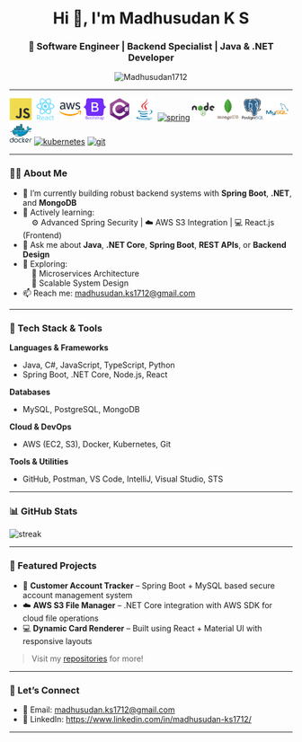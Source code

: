 <h1 align="center">Hi 👋, I'm Madhusudan K S</h1>
<h3 align="center">🚀 Software Engineer | Backend Specialist | Java & .NET Developer</h3>

<p align="center">
  <img src="https://komarev.com/ghpvc/?username=Madhusudan1712&label=Profile%20Views&color=0e75b6&style=flat" alt="Madhusudan1712" />
</p>

---
<p align="left">
  <a href="https://developer.mozilla.org/en-US/docs/Web/JavaScript" target="_blank"><img src="https://raw.githubusercontent.com/devicons/devicon/master/icons/javascript/javascript-original.svg" alt="javascript" width="40" height="40"/></a>
  <a href="https://reactjs.org/" target="_blank"><img src="https://raw.githubusercontent.com/devicons/devicon/master/icons/react/react-original-wordmark.svg" alt="react" width="40" height="40"/></a>
  <a href="https://aws.amazon.com/" target="_blank"><img src="https://raw.githubusercontent.com/devicons/devicon/master/icons/amazonwebservices/amazonwebservices-original-wordmark.svg" alt="aws" width="40" height="40"/></a>
  <a href="https://getbootstrap.com" target="_blank"><img src="https://raw.githubusercontent.com/devicons/devicon/master/icons/bootstrap/bootstrap-plain-wordmark.svg" alt="bootstrap" width="40" height="40"/></a>
  <a href="https://www.w3schools.com/cs/" target="_blank"><img src="https://raw.githubusercontent.com/devicons/devicon/master/icons/csharp/csharp-original.svg" alt="csharp" width="40" height="40"/></a>
  <a href="https://www.java.com/" target="_blank"><img src="https://raw.githubusercontent.com/devicons/devicon/master/icons/java/java-original.svg" alt="java" width="40" height="40"/></a>
  <a href="https://spring.io/" target="_blank"><img src="https://www.vectorlogo.zone/logos/springio/springio-icon.svg" alt="spring" width="40" height="40"/></a>
  <a href="https://nodejs.org/" target="_blank"><img src="https://raw.githubusercontent.com/devicons/devicon/master/icons/nodejs/nodejs-original-wordmark.svg" alt="nodejs" width="40" height="40"/></a>
  <a href="https://www.mongodb.com/" target="_blank"><img src="https://raw.githubusercontent.com/devicons/devicon/master/icons/mongodb/mongodb-original-wordmark.svg" alt="mongodb" width="40" height="40"/></a>
  <a href="https://www.postgresql.org/" target="_blank"><img src="https://raw.githubusercontent.com/devicons/devicon/master/icons/postgresql/postgresql-original-wordmark.svg" alt="postgresql" width="40" height="40"/></a>
  <a href="https://www.mysql.com/" target="_blank"><img src="https://raw.githubusercontent.com/devicons/devicon/master/icons/mysql/mysql-original-wordmark.svg" alt="mysql" width="40" height="40"/></a>
  <a href="https://www.docker.com/" target="_blank"><img src="https://raw.githubusercontent.com/devicons/devicon/master/icons/docker/docker-original-wordmark.svg" alt="docker" width="40" height="40"/></a>
  <a href="https://kubernetes.io/" target="_blank"><img src="https://www.vectorlogo.zone/logos/kubernetes/kubernetes-icon.svg" alt="kubernetes" width="40" height="40"/></a>
  <a href="https://git-scm.com/" target="_blank"><img src="https://www.vectorlogo.zone/logos/git-scm/git-scm-icon.svg" alt="git" width="40" height="40"/></a>
</p>

---

### 🧑‍💻 About Me

- 🔭 I’m currently building robust backend systems with **Spring Boot**, **.NET**, and **MongoDB**
- 🌱 Actively learning:  
  &nbsp;&nbsp;&nbsp;&nbsp;⚙️ Advanced Spring Security | ☁️ AWS S3 Integration | 💻 React.js (Frontend)
- 💬 Ask me about **Java**, **.NET Core**, **Spring Boot**, **REST APIs**, or **Backend Design**
- 🧠 Exploring:  
  &nbsp;&nbsp;&nbsp;&nbsp;🔹 Microservices Architecture  
  &nbsp;&nbsp;&nbsp;&nbsp;🔹 Scalable System Design  
- 📫 Reach me: [madhusudan.ks1712@gmail.com](mailto:madhusudan.ks1712@gmail.com)

---

### 💼 Tech Stack & Tools

**Languages & Frameworks**
- Java, C#, JavaScript, TypeScript, Python
- Spring Boot, .NET Core, Node.js, React

**Databases**
- MySQL, PostgreSQL, MongoDB

**Cloud & DevOps**
- AWS (EC2, S3), Docker, Kubernetes, Git

**Tools & Utilities**
- GitHub, Postman, VS Code, IntelliJ, Visual Studio, STS

---

### 📊 GitHub Stats
<p align="left">
  <img src="https://github-readme-streak-stats.herokuapp.com/?user=Madhusudan1712&theme=tokyonight" alt="streak" />
</p>

---

### 📌 Featured Projects

- 🔐 **Customer Account Tracker** – Spring Boot + MySQL based secure account management system  
- ☁️ **AWS S3 File Manager** – .NET Core integration with AWS SDK for cloud file operations  
- 💻 **Dynamic Card Renderer** – Built using React + Material UI with responsive layouts

> Visit my [repositories](https://github.com/Madhusudan1712?tab=repositories) for more!

---

### 🤝 Let’s Connect

- 📧 Email: [madhusudan.ks1712@gmail.com](mailto:madhusudan.ks1712@gmail.com)
- 💼 LinkedIn: https://www.linkedin.com/in/madhusudan-ks1712/

---

